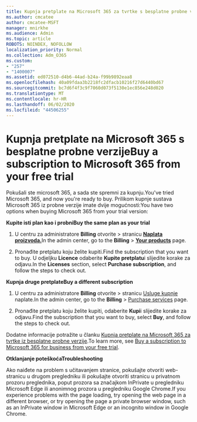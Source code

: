 ```yaml
---
title: Kupnja pretplate na Microsoft 365 za tvrtke s besplatne probne verzije
ms.author: cmcatee
author: cmcatee-MSFT
manager: mnirkhe
ms.audience: Admin
ms.topic: article
ROBOTS: NOINDEX, NOFOLLOW
localization_priority: Normal
ms.collection: Adm_O365
ms.custom:
- "257"
- "1400007"
ms.assetid: ed072510-d4b6-44ad-b24a-f99b9892eaa8
ms.openlocfilehash: 40a09fdaa3b2218fc2dfacb10216f27d6440bd67
ms.sourcegitcommit: bc7d6f4f3c9f7060d073f5130e1ec856e248d020
ms.translationtype: MT
ms.contentlocale: hr-HR
ms.lasthandoff: 06/02/2020
ms.locfileid: "44506255"
---
```

# <a name="buy-a-subscription-to-microsoft-365-from-your-free-trial"></a><span data-ttu-id="dc1da-102">Kupnja pretplate na Microsoft 365 s besplatne probne verzije</span><span class="sxs-lookup"><span data-stu-id="dc1da-102">Buy a subscription to Microsoft 365 from your free trial</span></span>

<span data-ttu-id="dc1da-103">Pokušali ste microsoft 365, a sada ste spremni za kupnju.</span><span class="sxs-lookup"><span data-stu-id="dc1da-103">You've tried Microsoft 365, and now you're ready to buy.</span></span> <span data-ttu-id="dc1da-104">Prilikom kupnje sustava Microsoft 365 iz probne verzije imate dvije mogućnosti:</span><span class="sxs-lookup"><span data-stu-id="dc1da-104">You have two options when buying Microsoft 365 from your trial version:</span></span>
  
 <span data-ttu-id="dc1da-105">**Kupite isti plan kao i probni**</span><span class="sxs-lookup"><span data-stu-id="dc1da-105">**Buy the same plan as your trial**</span></span>
  
1. <span data-ttu-id="dc1da-106">U centru za administratore **Billing** otvorite \> stranicu **[Naplata proizvoda.](https://go.microsoft.com/fwlink/p/?linkid=842054)**</span><span class="sxs-lookup"><span data-stu-id="dc1da-106">In the admin center, go to the **Billing** \> **[Your products](https://go.microsoft.com/fwlink/p/?linkid=842054)** page.</span></span>

2. <span data-ttu-id="dc1da-107">Pronađite pretplatu koju želite kupiti.</span><span class="sxs-lookup"><span data-stu-id="dc1da-107">Find the subscription that you want to buy.</span></span> <span data-ttu-id="dc1da-108">U odjeljku **Licence** odaberite **Kupite pretplatu**i slijedite korake za odjavu.</span><span class="sxs-lookup"><span data-stu-id="dc1da-108">In the **Licenses** section, select **Purchase subscription**, and follow the steps to check out.</span></span>

<span data-ttu-id="dc1da-109">**Kupnja druge pretplate**</span><span class="sxs-lookup"><span data-stu-id="dc1da-109">**Buy a different subscription**</span></span>
  
1. <span data-ttu-id="dc1da-110">U centru za administratore **Billing** otvorite \> stranicu [Usluge kupnje](https://go.microsoft.com/fwlink/p/?linkid=868433) naplate.</span><span class="sxs-lookup"><span data-stu-id="dc1da-110">In the admin center, go to the **Billing** \> [Purchase services](https://go.microsoft.com/fwlink/p/?linkid=868433) page.</span></span>

3. <span data-ttu-id="dc1da-111">Pronađite pretplatu koju želite kupiti, odaberite **Kupi**i slijedite korake za odjavu.</span><span class="sxs-lookup"><span data-stu-id="dc1da-111">Find the subscription that you want to buy, select **Buy**, and follow the steps to check out.</span></span>

<span data-ttu-id="dc1da-112">Dodatne informacije potražite u članku [Kupnja pretplate na Microsoft 365 za tvrtke iz besplatne probne verzije](https://docs.microsoft.com/microsoft-365/commerce/buy-a-subscription-from-your-free-trial).</span><span class="sxs-lookup"><span data-stu-id="dc1da-112">To learn more, see [Buy a subscription to Microsoft 365 for business from your free trial](https://docs.microsoft.com/microsoft-365/commerce/buy-a-subscription-from-your-free-trial).</span></span>

<span data-ttu-id="dc1da-113">**Otklanjanje poteškoća**</span><span class="sxs-lookup"><span data-stu-id="dc1da-113">**Troubleshooting**</span></span>

<span data-ttu-id="dc1da-114">Ako naiđete na problem s učitavanjem stranice, pokušajte otvoriti web-stranicu u drugom pregledniku ili pokušajte otvoriti stranicu u privatnom prozoru preglednika, poput prozora sa značajkom InPrivate u pregledniku Microsoft Edge ili anonimnog prozora u pregledniku Google Chrome.</span><span class="sxs-lookup"><span data-stu-id="dc1da-114">If you experience problems with the page loading, try opening the web page in a different browser, or try opening the page a private browser window, such as an InPrivate window in Microsoft Edge or an incognito window in Google Chrome.</span></span>
